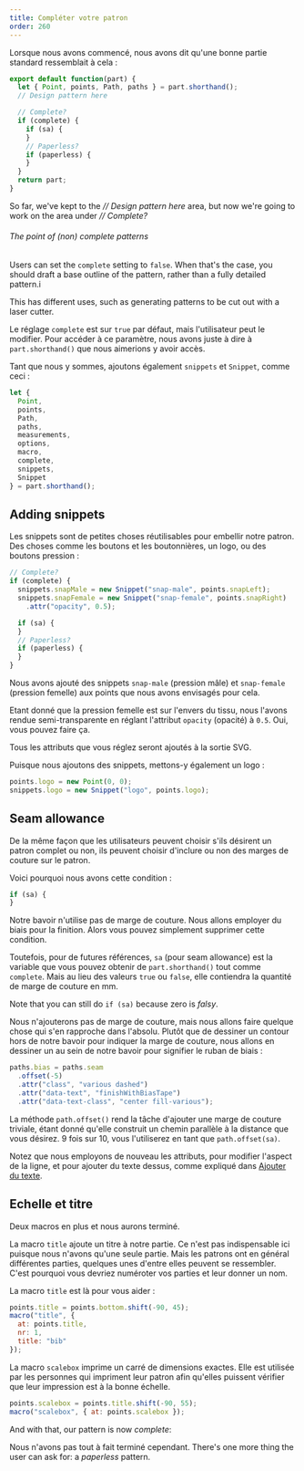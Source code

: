 ```yaml
---
title: Compléter votre patron
order: 260
---
```


Lorsque nous avons commencé, nous avons dit qu'une bonne partie standard ressemblait à cela :

```js
export default function(part) {
  let { Point, points, Path, paths } = part.shorthand();
  // Design pattern here

  // Complete?
  if (complete) {
    if (sa) {
    }
    // Paperless?
    if (paperless) {
    }
  }
  return part;
}
```

So far, we've kept to the *// Design pattern here* area, but now we're going to work on the area under *// Complete?* 

<Note>

###### The point of (non) complete patterns

Users can set the `complete` setting to `false`. When that's the case, you
should draft a base outline of the pattern, rather than a fully detailed pattern.i

This has different uses, such as generating patterns to be cut out with a laser cutter.

</Note>

Le réglage `complete` est sur `true` par défaut, mais l'utilisateur peut le modifier. Pour accéder à ce paramètre, nous avons juste à dire à `part.shorthand()` que nous aimerions y avoir accès.

Tant que nous y sommes, ajoutons également `snippets` et `Snippet`, comme ceci :

```js
let {
  Point,
  points,
  Path,
  paths,
  measurements,
  options,
  macro,
  complete,
  snippets,
  Snippet
} = part.shorthand();
```

## Adding snippets

Les snippets sont de petites choses réutilisables pour embellir notre patron. Des choses comme les boutons et les boutonnières, un logo, ou des boutons pression :

```js
// Complete?
if (complete) {
  snippets.snapMale = new Snippet("snap-male", points.snapLeft);
  snippets.snapFemale = new Snippet("snap-female", points.snapRight)
    .attr("opacity", 0.5);

  if (sa) {
  }
  // Paperless?
  if (paperless) {
  }
}
```

Nous avons ajouté des snippets `snap-male` (pression mâle) et `snap-female` (pression femelle) aux points que nous avons envisagés pour cela.

Etant donné que la pression femelle est sur l'envers du tissu, nous l'avons rendue semi-transparente en réglant l'attribut `opacity` (opacité) à `0.5`. Oui, vous pouvez faire ça.

<Tip>

Tous les attributs que vous réglez seront ajoutés à la sortie SVG.

</Tip>

Puisque nous ajoutons des snippets, mettons-y également un logo :

```js
points.logo = new Point(0, 0);
snippets.logo = new Snippet("logo", points.logo);
```

## Seam allowance

De la même façon que les utilisateurs peuvent choisir s'ils désirent un patron complet ou non, ils peuvent choisir d'inclure ou non des marges de couture sur le patron.

Voici pourquoi nous avons cette condition :

```js
if (sa) {
}
```

Notre bavoir n'utilise pas de marge de couture. Nous allons employer du biais pour la finition. Alors vous pouvez simplement supprimer cette condition.

Toutefois, pour de futures références, `sa` (pour seam allowance) est la variable que vous pouvez obtenir de `part.shorthand()` tout comme `complete`. Mais au lieu des valeurs `true` ou `false`, elle contiendra la quantité de marge de couture en mm.

Note that you can still do `if (sa)` because zero is *falsy*.

Nous n'ajouterons pas de marge de couture, mais nous allons faire quelque chose qui s'en rapproche dans l'absolu. Plutôt que de dessiner un contour hors de notre bavoir pour indiquer la marge de couture, nous allons en dessiner un au sein de notre bavoir pour signifier le ruban de biais :

```js
paths.bias = paths.seam
  .offset(-5)
  .attr("class", "various dashed")
  .attr("data-text", "finishWithBiasTape")
  .attr("data-text-class", "center fill-various");
```

La méthode `path.offset()` rend la tâche d'ajouter une marge de couture triviale, étant donné qu'elle construit un chemin parallèle à la distance que vous désirez. 9 fois sur 10, vous l'utiliserez en tant que `path.offset(sa)`.

Notez que nous employons de nouveau les attributs, pour modifier l'aspect de la ligne, et pour ajouter du texte dessus, comme expliqué dans [Ajouter du texte](fr/concepts/adding-text).

## Echelle et titre

Deux macros en plus et nous aurons terminé.

La macro `title` ajoute un titre à notre partie. Ce n'est pas indispensable ici puisque nous n'avons qu'une seule partie. Mais les patrons ont en général différentes parties, quelques unes d'entre elles peuvent se ressembler. C'est pourquoi vous devriez numéroter vos parties et leur donner un nom.

La macro `title` est là pour vous aider :

```js
points.title = points.bottom.shift(-90, 45);
macro("title", {
  at: points.title,
  nr: 1,
  title: "bib"
});
```

La macro `scalebox` imprime un carré de dimensions exactes. Elle est utilisée par les personnes qui impriment leur patron afin qu'elles puissent vérifier que leur impression est à la bonne échelle.

```js
points.scalebox = points.title.shift(-90, 55);
macro("scalebox", { at: points.scalebox });
```

And with that, our pattern is now *complete*:

<Example pattern="tutorial" part="step11" caption="We used attributed to add color, dashes, text on a path and even opacity" />

Nous n'avons pas tout à fait terminé cependant. There's one more thing the user can ask for: a *paperless* pattern.

